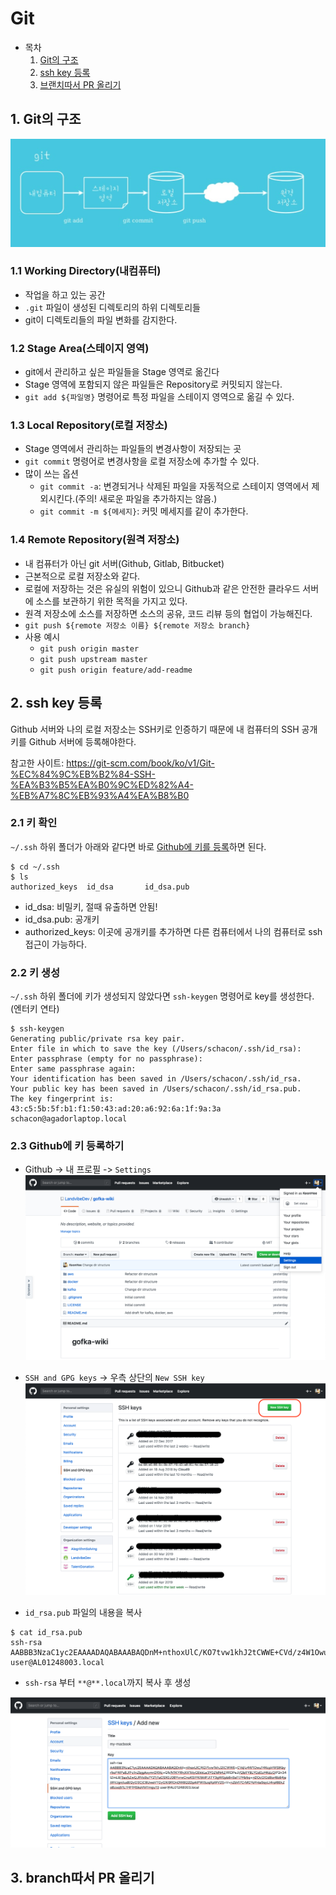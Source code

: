 # Git

- 목차
  1. [Git의 구조](#1-git의-구조)
  2. [ssh key 등록](#2-ssh-key-등록)
  3. [브랜치따서 PR 올리기](#3-branch따서-pr-올리기)

## 1. Git의 구조

![](assets/2019-06-17-21-33-14.png)

### 1.1 Working Directory(내컴퓨터)
- 작업을 하고 있는 공간
- `.git` 파일이 생성된 디렉토리의 하위 디렉토리들
- git이 디렉토리들의 파일 변화를 감지한다.


### 1.2 Stage Area(스테이지 영역)
- git에서 관리하고 싶은 파일들을 Stage 영역로 옮긴다
- Stage 영역에 포함되지 않은 파일들은 Repository로 커밋되지 않는다.
- `git add ${파일명}` 명령어로 특정 파일을 스테이지 영역으로 옮길 수 있다.

### 1.3 Local Repository(로컬 저장소)
- Stage 영역에서 관리하는 파일들의 변경사항이 저장되는 곳
- `git commit` 명령어로 변경사항을 로컬 저장소에 추가할 수 있다.
- 많이 쓰는 옵션
  - `git commit -a`: 변경되거나 삭제된 파일을 자동적으로 스테이지 영역에서 제외시킨다.(주의! 새로운 파일을 추가하지는 않음.)
  - `git commit -m ${메세지}`: 커밋 메세지를 같이 추가한다.


### 1.4 Remote Repository(원격 저장소)
- 내 컴퓨터가 아닌 git 서버(Github, Gitlab, Bitbucket)
- 근본적으로 로컬 저장소와 같다.
- 로컬에 저장하는 것은 유실의 위험이 있으니 Github과 같은 안전한 클라우드 서버에 소스를 보관하기 위한 목적을 가지고 있다.
- 원격 저장소에 소스를 저장하면 소스의 공유, 코드 리뷰 등의 협업이 가능해진다.
- `git push ${remote 저장소 이름} ${remote 저장소 branch}`
- 사용 예시
  - `git push origin master`
  - `git push upstream master`
  - `git push origin feature/add-readme`


## 2. ssh key 등록
Github 서버와 나의 로컬 저장소는 SSH키로 인증하기 때문에 내 컴퓨터의 SSH 공개키를 Github 서버에 등록해야한다.

참고한 사이트: https://git-scm.com/book/ko/v1/Git-%EC%84%9C%EB%B2%84-SSH-%EA%B3%B5%EA%B0%9C%ED%82%A4-%EB%A7%8C%EB%93%A4%EA%B8%B0

### 2.1 키 확인
`~/.ssh` 하위 폴더가 아래와 같다면 바로 [Github에 키를 등록](#23-github에-키-등록하기)하면 된다.
```
$ cd ~/.ssh
$ ls
authorized_keys  id_dsa       id_dsa.pub
```

- id_dsa: 비밀키, 절때 유출하면 안됨!
- id_dsa.pub: 공개키
- authorized_keys: 이곳에 공개키를 추가하면 다른 컴퓨터에서 나의 컴퓨터로 ssh 접근이 가능하다.


### 2.2 키 생성
`~/.ssh` 하위 폴더에 키가 생성되지 않았다면 `ssh-keygen` 명령어로 key를 생성한다.(엔터키 연타)
```
$ ssh-keygen
Generating public/private rsa key pair.
Enter file in which to save the key (/Users/schacon/.ssh/id_rsa):
Enter passphrase (empty for no passphrase):
Enter same passphrase again:
Your identification has been saved in /Users/schacon/.ssh/id_rsa.
Your public key has been saved in /Users/schacon/.ssh/id_rsa.pub.
The key fingerprint is:
43:c5:5b:5f:b1:f1:50:43:ad:20:a6:92:6a:1f:9a:3a schacon@agadorlaptop.local
```

### 2.3 Github에 키 등록하기

- Github -> 내 프로필 -> `Settings`
![](assets/2019-06-17-22-08-44.png)

- `SSH and GPG keys` -> 우측 상단의 `New SSH key`
![](assets/2019-06-17-22-09-37.png)


- `id_rsa.pub` 파일의 내용을 복사
```
$ cat id_rsa.pub
ssh-rsa AABBB3NzaC1yc2EAAAADAQABAAABAQDnM+nthoxUlC/KO7tvw1khJ2tCWWE+CVd/z4W1OwuT4KcpVWSIKbyr5oFWPsBJfFcfnZbjgAxymrDRXc+Q5/N1KYRhjXX1IiIyGEkkLe3Y0ZMN4Z/RfDPeJI/QblfY8LYGd0zHKdzO/P2n34IZmL8/3as5ZwQJRVs9s7Y21jTaGSX0J0BYvrwCnoKSiYKI5MPJtTY3gW0pb8nSeTt7Hb5q+nDOcGIGd8or6b84jejWVJgnjtudEQyO3CjC8UweVTGyGXi9ROnDW8Q2DpAIPWt5zqXpWV2S+V+nZbVl7CrMGYoYnIa9qyLt4rpl6EkZoBzsq51LTHFfHSkoVMTmgu13 user@AL01248003.local
```

- `ssh-rsa` 부터 `**@**.local`까지 복사 후 생성

![](assets/2019-06-17-22-11-04.png)

## 3. branch따서 PR 올리기